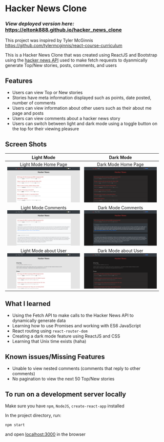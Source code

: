 # Hacker News Clone
### *View deployed version here:* https://eltonk888.github.io/hacker_news_clone

This project was inspired by Tyler McGinnis https://github.com/tylermcginnis/react-course-curriculum

This is a Hacker News Clone that was created using ReactJS and Bootstrap using the [hacker news API](https://github.com/HackerNews/API) used to make fetch requests to dyanmically generate Top/New stories, posts, comments, and users

## Features
* Users can view Top or New stories
* Stories have meta information displayed such as points, date posted, number of comments
* Users can view information about other users such as their about me page and posts
* Users can view comments about a hacker news story
* Users can switch between light and dark mode using a toggle button on the top for their viewing pleasure

## Screen Shots

| Light Mode | Dark Mode|
|:----:|:----:|
| Light Mode Home Page ![light mode home](https://github.com/EltonK888/hacker_news_clone/blob/master/images/lightModeHome.PNG) | Dark Mode Home Page ![dark mode home](https://github.com/EltonK888/hacker_news_clone/blob/master/images/darkModeHome.PNG) |
| Light Mode Comments ![light mode comments](https://github.com/EltonK888/hacker_news_clone/blob/master/images/lightModeComments.PNG) | Dark Mode Comments ![dark mode comments](https://github.com/EltonK888/hacker_news_clone/blob/master/images/darkModeComments.PNG) |
| Light Mode about User ![light mode user](https://github.com/EltonK888/hacker_news_clone/blob/master/images/lightModeUser.PNG) | Dark Mode about User ![dark mode user](https://github.com/EltonK888/hacker_news_clone/blob/master/images/darkModeUser.PNG) |

## What I learned
* Using the Fetch API to make calls to the Hacker News API to dynamically generate data
* Learning how to use Promises and working with ES6 JavaScript
* React routing using `react-router-dom`
* Creating a dark mode feature using ReactJS and CSS
* Learning that Unix time exists (haha)

## Known issues/Missing Features
* Unable to view nested comments (comments that reply to other comments)
* No pagination to view the next 50 Top/New stories

## To run on a development server locally
Make sure you have `npm`, `NodeJS`, `create-react-app` installed

In the project directory, run:
```bash
npm start
```

and open [localhost:3000](http://localhost:3000) in the browser
